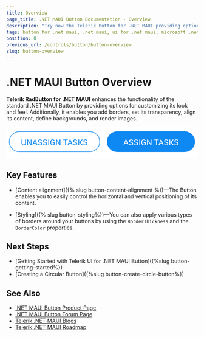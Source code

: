```yaml
---
title: Overview
page_title: .NET MAUI Button Documentation - Overview
description: "Try now the Telerik Button for .NET MAUI providing options for customizing the look and feel of the .NET MAUI Button."
tags: button for .net maui, .net maui, ui for .net maui, microsoft .net maui
position: 0
previous_url: /controls/button/button-overview
slug: button-overview
---
```


# .NET MAUI Button Overview

**Telerik RadButton for .NET MAUI** enhances the functionality of the standard .NET MAUI Button by providing options for customizing its look and feel. Additionally, it enables you add borders, set its transparency, align its content, define backgrounds, and render images.

![Button Overview](images/button-overview.png "Button for .NET MAUI")

## Key Features

* [Content alignment]({% slug button-content-alignment %})&mdash;The Button enables you to easily control the horizontal and vertical positioning of its content.

* [Styling]({% slug button-styling%})&mdash;You can also apply various types of borders around your buttons by using the `BorderThickness` and the `BorderColor` properties.

## Next Steps

- [Getting Started with Telerik UI for .NET MAUI Button]({%slug button-getting-started%})
- [Creating a Circular Button]({%slug button-create-circle-button%})

## See Also

- [.NET MAUI Button Product Page](https://www.telerik.com/maui-ui/button)
- [.NET MAUI Button Forum Page](https://www.telerik.com/forums/maui?tagId=1764)
- [Telerik .NET MAUI Blogs](https://www.telerik.com/blogs/mobile-net-maui)
- [Telerik .NET MAUI Roadmap](https://www.telerik.com/support/whats-new/maui-ui/roadmap)